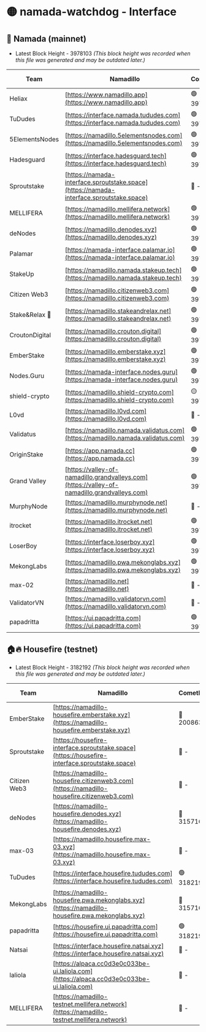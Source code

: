 # 🟡 namada-watchdog - Interface

## 🚀 Namada (mainnet)
- Latest Block Height - 3978103 *(This block height was recorded when this file was generated and may be outdated later.)*

| Team | Namadillo | CometBFT | Indexer | MASP Indexer |
|-|-|-|-|-|
| Heliax | [https://www.namadillo.app](https://www.namadillo.app) | 🟢 3978082 | 🟢 3978082 | 🟡 3978001 |
| TuDudes | [https://interface.namada.tududes.com](https://interface.namada.tududes.com) | 🟢 3978082 | 🟢 3978082 | 🟡 3978001 |
| 5ElementsNodes | [https://namadillo.5elementsnodes.com](https://namadillo.5elementsnodes.com) | 🟢 3978082 | 🟢 3978082 | 🟡 3978001 |
| Hadesguard | [https://interface.hadesguard.tech](https://interface.hadesguard.tech) | 🟢 3978083 | 🟢 3978083 | 🟡 3978001 |
| Sproutstake | [https://namada-interface.sproutstake.space](https://namada-interface.sproutstake.space) | 🔴 - | 🔴 3738134 | 🔴 - |
| MELLIFERA | [https://namadillo.mellifera.network](https://namadillo.mellifera.network) | 🟢 3978086 | 🟢 3978086 | 🔴 3765769 |
| deNodes | [https://namadillo.denodes.xyz](https://namadillo.denodes.xyz) | 🟢 3978086 | 🟢 3978086 | 🟡 3978001 |
| Palamar | [https://namada-interface.palamar.io](https://namada-interface.palamar.io) | 🟢 3978087 | 🟢 3978087 | 🟡 3978001 |
| StakeUp | [https://namadillo.namada.stakeup.tech](https://namadillo.namada.stakeup.tech) | 🟢 3978087 | 🟢 3978087 | 🟡 3978001 |
| Citizen Web3 | [https://namadillo.citizenweb3.com](https://namadillo.citizenweb3.com) | 🟢 3978088 | 🟢 3978088 | 🔴 3765769 |
| Stake&Relax 🦥 | [https://namadillo.stakeandrelax.net](https://namadillo.stakeandrelax.net) | 🟢 3978088 | 🟢 3978088 | 🔴 3765769 |
| CroutonDigital | [https://namadillo.crouton.digital](https://namadillo.crouton.digital) | 🟢 3978089 | 🟢 3978089 | 🟡 3978001 |
| EmberStake | [https://namadillo.emberstake.xyz](https://namadillo.emberstake.xyz) | 🟢 3978089 | 🟢 3978089 | 🟡 3978001 |
| Nodes.Guru | [https://namada-interface.nodes.guru](https://namada-interface.nodes.guru) | 🟢 3978090 | 🟢 3978089 | 🟡 3978001 |
| shield-crypto | [https://namadillo.shield-crypto.com](https://namadillo.shield-crypto.com) | 🟡 3977867 | 🔴 3963351 | 🔴 3977722 |
| L0vd | [https://namadillo.l0vd.com](https://namadillo.l0vd.com) | 🔴 - | 🔴 - | 🔴 - |
| Validatus | [https://namadillo.namada.validatus.com](https://namadillo.namada.validatus.com) | 🟢 3978093 | 🟢 3978092 | 🔴 3819812 |
| OriginStake | [https://app.namada.cc](https://app.namada.cc) | 🟢 3978093 | 🟢 3978093 | 🟡 3978001 |
| Grand Valley | [https://valley-of-namadillo.grandvalleys.com](https://valley-of-namadillo.grandvalleys.com) | 🟢 3978093 | 🟢 3978094 | 🟡 3978001 |
| MurphyNode | [https://namadillo.murphynode.net](https://namadillo.murphynode.net) | 🔴 - | 🔴 - | 🔴 - |
| itrocket | [https://namadillo.itrocket.net](https://namadillo.itrocket.net) | 🟢 3978096 | 🟢 3978096 | 🟡 3978001 |
| LoserBoy | [https://interface.loserboy.xyz](https://interface.loserboy.xyz) | 🟢 3978097 | 🟢 3978097 | 🟡 3978001 |
| MekongLabs | [https://namadillo.pwa.mekonglabs.xyz](https://namadillo.pwa.mekonglabs.xyz) | 🟢 3978097 | 🟢 3978097 | 🟡 3978001 |
| max-02 | [https://namadillo.net](https://namadillo.net) | 🔴 - | 🔴 - | 🔴 - |
| ValidatorVN | [https://namadillo.validatorvn.com](https://namadillo.validatorvn.com) | 🔴 - | 🔴 - | 🔴 - |
| papadritta | [https://ui.papadritta.com](https://ui.papadritta.com) | 🟢 3978103 | 🟢 3978102 | 🟢 3978102 |

## 🏠🔥 Housefire (testnet)
- Latest Block Height - 3182192 *(This block height was recorded when this file was generated and may be outdated later.)*

| Team | Namadillo | CometBFT | Indexer | MASP Indexer |
|-|-|-|-|-|
| EmberStake | [https://namadillo-housefire.emberstake.xyz](https://namadillo-housefire.emberstake.xyz) | 🔴 2008636 | 🔴 - | 🔴 - |
| Sproutstake | [https://housefire-interface.sproutstake.space](https://housefire-interface.sproutstake.space) | 🔴 - | 🔴 - | 🔴 - |
| Citizen Web3 | [https://namadillo-housefire.citizenweb3.com](https://namadillo-housefire.citizenweb3.com) | 🔴 - | 🔴 - | 🔴 - |
| deNodes | [https://namadillo-housefire.denodes.xyz](https://namadillo-housefire.denodes.xyz) | 🔴 3157160 | 🔴 3157160 | 🔴 3157155 |
| max-03 | [https://namadillo.housefire.max-03.xyz](https://namadillo.housefire.max-03.xyz) | 🔴 - | 🔴 - | 🔴 - |
| TuDudes | [https://interface.housefire.tududes.com](https://interface.housefire.tududes.com) | 🟢 3182191 | 🟢 3182191 | 🟢 3182191 |
| MekongLabs | [https://namadillo-housefire.pwa.mekonglabs.xyz](https://namadillo-housefire.pwa.mekonglabs.xyz) | 🔴 3157160 | 🔴 3157160 | 🔴 3157155 |
| papadritta | [https://housefire.ui.papadritta.com](https://housefire.ui.papadritta.com) | 🟢 3182192 | 🟢 3182192 | 🟢 3182191 |
| Natsai | [https://interface.housefire.natsai.xyz](https://interface.housefire.natsai.xyz) | 🔴 - | 🔴 - | 🔴 - |
| laliola | [https://alpaca.cc0d3e0c033be-ui.laliola.com](https://alpaca.cc0d3e0c033be-ui.laliola.com) | 🔴 - | 🔴 - | 🔴 - |
| MELLIFERA | [https://namadillo-testnet.mellifera.network](https://namadillo-testnet.mellifera.network) | 🔴 - | 🔴 2778001 | 🔴 2607259 |

